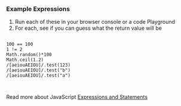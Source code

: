 
### Example Expressions

1. Run each of these in your browser console or a code Playground
1. For each, see if you can guess what the return value will be

```

100 == 100
1 != 2
Math.random()*100
Math.ceil(1.2)
/[aeiouAEIOU]/.test(123)
/[aeiouAEIOU]/.test("b")
/[aeiouAEIOU]/.test("a")



```



Read more about JavaScript [Expressions and Statements](https://medium.com/launch-school/javascript-expressions-and-statements-4d32ac9c0e74) 
